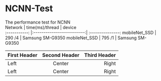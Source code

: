 # NCNN-Test
The performance test for NCNN <br />
 Network       | time(ms)/thread            | device           
 :-----------: |:--------------------------:| :---------------: 
 mobileNet_SSD | 290 /4                     | Samsung SM-G9350 
 mobileNet_SSD | 795 /1                     | Samsung SM-G9350 


 
 First Header | Second Header | Third Header
:----------- | :-----------: | -----------:
Left         | Center        | Right
Left         | Center        | Right

